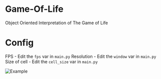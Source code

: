# Game-Of-Life
Object Oriented Interpretation of The Game of Life

# Config
FPS - Edit the `fps` var in `main.py`
Resolution - Edit the `window` var in `main.py` 
Size of cell - Edit the `cell_size` var in `main.py` 

![Example](https://cdn.discordapp.com/attachments/811885989005492276/837678707757285376/eg.gif)
